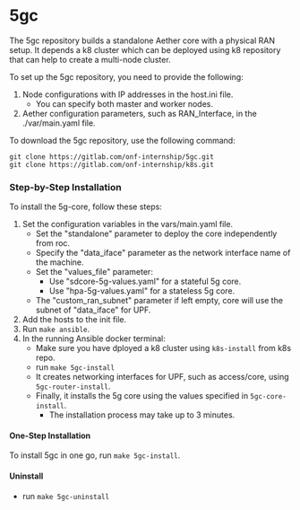 # 5gc

The 5gc repository builds a standalone Aether core with a physical RAN setup.
It depends a k8 cluster which can be deployed using k8 repository that can help to create a multi-node cluster.

To set up the 5gc repository, you need to provide the following:

1. Node configurations with IP addresses in the host.ini file.
   - You can specify both master and worker nodes.
2. Aether configuration parameters, such as RAN_Interface, in the ./var/main.yaml file.

To download the 5gc repository, use the following command:
```
git clone https://gitlab.com/onf-internship/5gc.git
git clone https://gitlab.com/onf-internship/k8s.git
```
### Step-by-Step Installation
To install the 5g-core, follow these steps:
1. Set the configuration variables in the vars/main.yaml file.
   - Set the "standalone" parameter to deploy the core independently from roc.
   - Specify the "data_iface" parameter as the network interface name of the machine.
   - Set the "values_file" parameter:
     - Use "sdcore-5g-values.yaml" for a stateful 5g core.
     - Use "hpa-5g-values.yaml" for a stateless 5g core.
   - The "custom_ran_subnet" parameter if left empty, core will use the subnet of "data_iface" for UPF.
2. Add the hosts to the init file.
3. Run `make ansible`.
4. In the running Ansible docker terminal:
   - Make sure you have dployed a k8 cluster using `k8s-install` from k8s repo.
   - run `make 5gc-install`
   - It creates networking interfaces for UPF, such as access/core, using `5gc-router-install`.
   - Finally, it installs the 5g core using the values specified in `5gc-core-install`.
     - The installation process may take up to 3 minutes.

#### One-Step Installation
To install 5gc in one go, run `make 5gc-install`.
#### Uninstall
   - run `make 5gc-uninstall`
